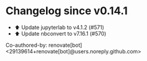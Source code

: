 # Changelog since v0.14.1
- ⬆️ Update jupyterlab to v4.1.2 (#571) 
- ⬆️ Update nbconvert to v7.16.1 (#570)

Co-authored-by: renovate[bot] <29139614+renovate[bot]@users.noreply.github.com> 

